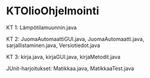 # KTOlioOhjelmointi

KT 1: Lämpötilamuunnin.java

KT 2: JuomaAutomaattiGUI.java, JuomaAutomaatti.java, sarjallistaminen.java, Versiotiedot.java

KT 3: kirja.java, kirjaGUI.java, kirjaMetodit.java

JUnit-harjoitukset: Matikkaa.java, MatikkaaTest.java
